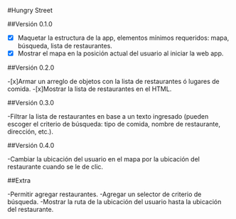 #Hungry Street

##Versión 0.1.0

-[x] Maquetar la estructura de la app, elementos mínimos requeridos: mapa, búsqueda, lista de restaurantes.
-[x] Mostrar el mapa en la posición actual del usuario al iniciar la web app.

##Versión 0.2.0

-[x]Armar un arreglo de objetos con la lista de restaurantes ó lugares de comida.
-[x]Mostrar la lista de restaurantes en el HTML.

##Versión 0.3.0

-Filtrar la lista de restaurantes en base a un texto ingresado (pueden escoger el criterio de búsqueda: tipo de comida, nombre de restaurante, dirección, etc.).

##Versión 0.4.0

-Cambiar la ubicación del usuario en el mapa por la ubicación del restaurante cuando se le de clic.

##Extra

-Permitir agregar restaurantes.
-Agregar un selector de criterio de búsqueda.
-Mostrar la ruta de la ubicación del usuario hasta la ubicación del restaurante.